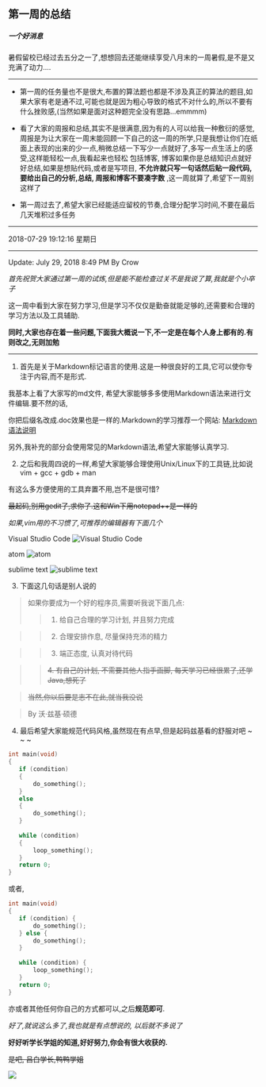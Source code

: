 ## 第一周的总结

#####  一个好消息
暑假留校已经过去五分之一了,想想回去还能继续享受八月末的一周暑假,是不是又充满了动力....

 

------------

- 第一周的任务量也不是很大,布置的算法题也都是不涉及真正的算法的题目,如果大家有老是通不过,可能也就是因为粗心导致的格式不对什么的,所以不要有什么挫败感,(当然如果是面对这种题完全没有思路...emmmm)

- 看了大家的周报和总结,其实不是很满意,因为有的人可以给我一种敷衍的感觉,周报是为让大家在一周末能回顾一下自己的这一周的所学,只是我想让你们在纸面上表现的出来的少一点,稍微总结一下写少一点就好了,多写一点生活上的感受,这样能轻松一点,我看起来也轻松	包括博客,	博客如果你是总结知识点就好好总结,如果是想贴代码,或者是写项目, **不允许就只写一句话然后贴一段代码,要给出自己的分析,总结, 周报和博客不要凑字数** ,这一周就算了,希望下一周别这样了

- 第一周过去了,希望大家已经能适应留校的节奏,合理分配学习时间,不要在最后几天堆积过多任务

------------


2018-07-29 19:12:16 星期日

***

Update: July 29, 2018 8:49 PM By Crow

*首先祝贺大家通过第一周的试炼,但是能不能检查过关不是我说了算,我就是个小卒子*

这一周中看到大家在努力学习,但是学习不仅仅是勤奋就能足够的,还需要和合理的学习方法以及工具辅助.

**同时,大家也存在着一些问题,下面我大概说一下,不一定是在每个人身上都有的.有则改之,无则加勉**

_ _ _

1. 首先是关于Markdown标记语言的使用.这是一种很良好的工具,它可以使你专注于内容,而不是形式.

 我基本上看了大家写的md文件, 希望大家能够多多使用Markdown语法来进行文件编辑.要不然的话,
 
 你把后缀名改成.doc效果也是一样的.Markdown的学习推荐一个网站: [Markdown语法说明](https://www.appinn.com/markdown/)
 
 另外,我补充的部分会使用常见的Markdown语法,希望大家能够认真学习.

2. 之后和我周四说的一样,希望大家能够合理使用Unix/Linux下的工具链,比如说vim + gcc + gdb + man

 有这么多方便使用的工具弃置不用,岂不是很可惜?
 
 ~~最起码,别用gedit了,求你了.这和Win下用notepad++是一样的~~
 
 *如果,vim用的不习惯了,可推荐的编辑器有下面几个*
 
 Visual Studio Code
 ![Visual Studio Code](http://p8pmsq2a4.bkt.clouddn.com/vscode.png)
 
 atom
 ![atom](http://p8pmsq2a4.bkt.clouddn.com/atom.png)
 
 sublime text
 ![sublime text](http://p8pmsq2a4.bkt.clouddn.com/st.png)
 
3. 下面这几句话是别人说的

 > 如果你要成为一个好的程序员,需要听我说下面几点:
 >
 > > 1. 给自己合理的学习计划, 并且努力完成

 > > 2. 合理安排作息, 尽量保持充沛的精力

 > > 3. 端正态度, 认真对待代码

 > > ~~4. 有自己的计划, 不需要其他人指手画脚, 每天学习已经很累了,还学Java,想死了~~

 > ~~当然,你以后要是志不在此,就当我没说~~

 >    By 沃·兹基·硕德

4. 最后希望大家能规范代码风格,虽然现在有点早,但是起码兹基看的舒服对吧 ~ ~ ~

 ```cpp
int main(void)
{
    if (condition)
	{
	    do_something();
	}
	else
	{
	    do_something();
	}
	
	while (condition)
	{
	    loop_something();
	}
	return 0;
}
```

 或者,

 ```cpp
 int main(void)
{
    if (condition) {
	    do_something();
	} else {
	    do_something();
	}
	
	while (condition) {
	    loop_something();
	}
	return 0;
}
 ```
 
 亦或者其他任何你自己的方式都可以,之后**规范即可**.
 
 *好了,就说这么多了,我也就是有点想说的, 以后就不多说了*
 
 **好好听学长学姐的知道,好好努力,你会有很大收获的.**
 
 ~~是吧, 吕白学长,鸭鸭学姐~~ 
 
![](http://p8pmsq2a4.bkt.clouddn.com/e0f7919a3c5fff3b5dc0193df8e6c090.jpg)